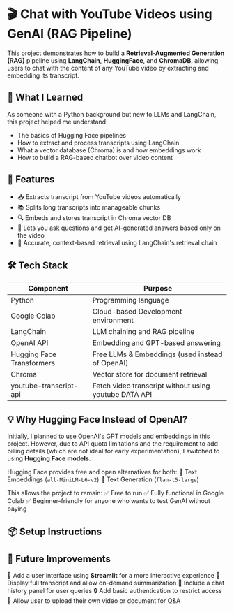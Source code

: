 # 🎬 Chat with YouTube Videos using GenAI (RAG Pipeline)
This project demonstrates how to build a **Retrieval-Augmented Generation (RAG)** pipeline using **LangChain**, **HuggingFace**, and **ChromaDB**, allowing users to chat with the content of any YouTube video by extracting and embedding its transcript.
## 🧠 What I Learned
As someone with a Python background but new to LLMs and LangChain, this project helped me understand:

- The basics of Hugging Face pipelines
- How to extract and process transcripts using LangChain
- What a vector database (Chroma) is and how embeddings work
- How to build a RAG-based chatbot over video content

## 🚀 Features
- 📥 Extracts transcript from YouTube videos automatically
- 📚 Splits long transcripts into manageable chunks
- 🔍 Embeds and stores transcript in Chroma vector DB
- 🤖 Lets you ask questions and get AI-generated answers based only on the video
- 🧾 Accurate, context-based retrieval using LangChain's retrieval chain

## 🛠️ Tech Stack
| Component        | Purpose                                |
|------------------|----------------------------------------|
| Python           | Programming language                   |
| Google Colab     | Cloud-based Development environment    |
| LangChain        | LLM chaining and RAG pipeline          |
| OpenAI API       | Embedding and GPT-based answering      |
|Hugging Face Transformers | Free LLMs & Embeddings (used instead of OpenAI) |
| Chroma           | Vector store for document retrieval    |
| youtube-transcript-api | Fetch video transcript without using youtube DATA API             |

## 💡 Why Hugging Face Instead of OpenAI?

Initially, I planned to use OpenAI's GPT models and embeddings in this project. However, due to API quota limitations and the requirement to add billing details (which are not ideal for early experimentation), I switched to using **Hugging Face models**.

Hugging Face provides free and open alternatives for both:
🔹 Text Embeddings (`all-MiniLM-L6-v2`)
 🔹 Text Generation (`flan-t5-large`)

This allows the project to remain:
 ✅ Free to run
 ✅ Fully functional in Google Colab
 ✅ Beginner-friendly for anyone who wants to test GenAI without paying

## 📦 Setup Instructions

## 📘 Future Improvements

 🔄 Add a user interface using **Streamlit** for a more interactive experience
 📝 Display full transcript and allow on-demand summarization
 💬 Include a chat history panel for user queries
 🔒 Add basic authentication to restrict access
 📁 Allow user to upload their own video or document for Q&A

